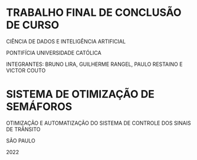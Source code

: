 # TRABALHO FINAL DE CONCLUSÃO DE CURSO

CIÊNCIA DE DADOS E INTELIGÊNCIA ARTIFICIAL


PONTIFÍCIA UNIVERSIDADE CATÓLICA


INTEGRANTES: BRUNO LIRA, GUILHERME RANGEL, PAULO RESTAINO E VICTOR COUTO

# SISTEMA DE OTIMIZAÇÃO DE SEMÁFOROS

OTIMIZAÇÃO E AUTOMATIZAÇÃO DO SISTEMA DE CONTROLE DOS SINAIS DE TRÂNSITO

SÃO PAULO

2022
